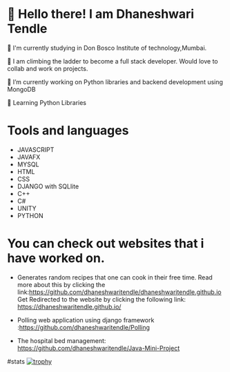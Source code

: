 # 👋 Hello there! I am Dhaneshwari Tendle

🏫 I'm currently studying in Don Bosco Institute of technology,Mumbai.

:climbing: I am climbing the ladder to become a full stack developer.
Would love to collab and work on projects.


🔭 I’m currently working on Python libraries and backend development using MongoDB

:seedling: Learning Python Libraries

# Tools and languages
- JAVASCRIPT
- JAVAFX
- MYSQL
- HTML
- CSS
- DJANGO with SQLlite
- C++ 
- C#
- UNITY
- PYTHON

# You can check out websites that i have worked on.

- Generates random recipes that one can cook in their free time. Read more about this by clicking the link:https://github.com/dhaneshwaritendle/dhaneshwaritendle.github.io
Get Redirected to the website by clicking the following link: https://dhaneshwaritendle.github.io/

- Polling web application using django framework :https://github.com/dhaneshwaritendle/Polling

- The hospital bed management: https://github.com/dhaneshwaritendle/Java-Mini-Project


#stats
[![trophy](https://github-profile-trophy.vercel.app/?username=dhaneshwaritendle)](https://github.com/ryo-ma/github-profile-trophy)



 

<!---
dhaneshwaritendle/dhaneshwaritendle is a ✨ special ✨ repository because its `README.md` (this file) appears on your GitHub profile.
You can click the Preview link to take a look at your changes.
--->
